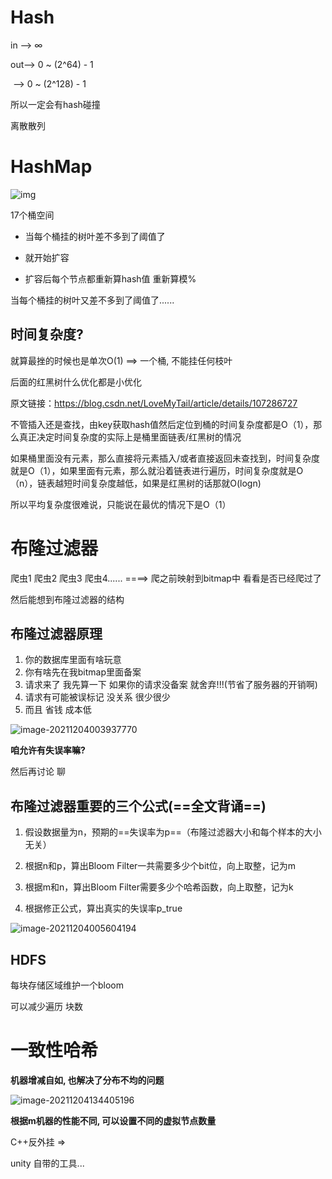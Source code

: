 # Hash

in   --> ∞



out--> 0 ~ (2^64) - 1

​	  --> 0 ~ (2^128) - 1

所以一定会有hash碰撞



离散散列





# HashMap



![img](https://s2.loli.net/2021/12/03/wOhoMRuUTBCKHA4.png)



17个桶空间



- 当每个桶挂的树叶差不多到了阈值了



- 就开始扩容



- 扩容后每个节点都重新算hash值 重新算模% 



当每个桶挂的树叶又差不多到了阈值了......



## 时间复杂度?

就算最挫的时候也是单次O(1)  ==> 一个桶, 不能挂任何枝叶 



后面的红黑树什么优化都是小优化





原文链接：https://blog.csdn.net/LoveMyTail/article/details/107286727

不管插入还是查找，由key获取hash值然后定位到桶的时间复杂度都是O（1），那么真正决定时间复杂度的实际上是桶里面链表/红黑树的情况

如果桶里面没有元素，那么直接将元素插入/或者直接返回未查找到，时间复杂度就是O（1），如果里面有元素，那么就沿着链表进行遍历，时间复杂度就是O（n），链表越短时间复杂度越低，如果是红黑树的话那就O(logn)

所以平均复杂度很难说，只能说在最优的情况下是O（1）

# 布隆过滤器

爬虫1 爬虫2 爬虫3 爬虫4......  ====> 爬之前映射到bitmap中 看看是否已经爬过了



然后能想到布隆过滤器的结构

## 布隆过滤器原理

1. 你的数据库里面有啥玩意
2. 你有啥先在我bitmap里面备案
3. 请求来了 我先算一下 如果你的请求没备案 就舍弃!!!(节省了服务器的开销啊)
4. 请求有可能被误标记 没关系 很少很少
5. 而且 省钱 成本低 



![image-20211204003937770](https://s2.loli.net/2021/12/04/CL94MEankFA78Ni.png)





**咱允许有失误率嘛?** 

然后再讨论 聊

## 布隆过滤器重要的三个公式(==全文背诵==)

1. 假设数据量为n，预期的==失误率为p==（布隆过滤器大小和每个样本的大小无关）

2. 根据n和p，算出Bloom Filter一共需要多少个bit位，向上取整，记为m

3. 根据m和n，算出Bloom Filter需要多少个哈希函数，向上取整，记为k

4. 根据修正公式，算出真实的失误率p_true



![image-20211204005604194](https://s2.loli.net/2021/12/04/cAFaqbVeSu3RxsZ.png)

## HDFS

每块存储区域维护一个bloom

可以减少遍历 块数



# 一致性哈希

**机器增减自如, 也解决了分布不均的问题**

![image-20211204134405196](https://s2.loli.net/2021/12/04/RrK1svBcjQkglxN.png)

**根据m机器的性能不同, 可以设置不同的虚拟节点数量**









C++反外挂 => 

unity 自带的工具...























